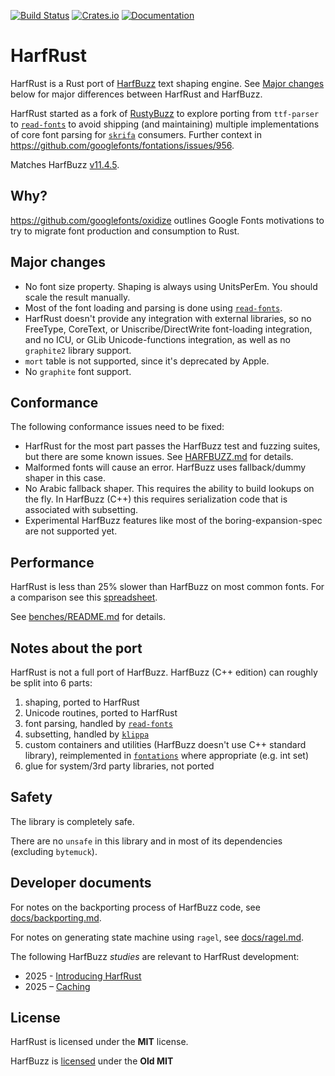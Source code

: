 [![Build Status](https://github.com/harfbuzz/harfrust/actions/workflows/main.yml/badge.svg)](https://github.com/harfbuzz/harfrust/actions/workflows/main.yml)
[![Crates.io](https://img.shields.io/crates/v/harfrust.svg)](https://crates.io/crates/harfrust)
[![Documentation](https://docs.rs/harfrust/badge.svg)](https://docs.rs/harfrust)

# HarfRust

HarfRust is a Rust port of [HarfBuzz](https://github.com/harfbuzz/harfbuzz) text shaping engine.
See [Major changes](#major-changes) below for major differences between HarfRust and HarfBuzz.

HarfRust started as a fork of [RustyBuzz](https://docs.rs/rustybuzz) to explore porting from `ttf-parser` to
[`read-fonts`](https://docs.rs/read-fonts) to avoid shipping (and maintaining)
multiple implementations of core font parsing for [`skrifa`](https://docs.rs/skrifa) consumers.
Further context in https://github.com/googlefonts/fontations/issues/956.

Matches HarfBuzz [v11.4.5](https://github.com/harfbuzz/harfbuzz/releases/tag/11.4.5).

## Why?

https://github.com/googlefonts/oxidize outlines Google Fonts motivations to try to migrate font
production and consumption to Rust.

## Major changes

- No font size property. Shaping is always using UnitsPerEm. You should scale the result manually.
- Most of the font loading and parsing is done using [`read-fonts`](https://docs.rs/read-fonts).
- HarfRust doesn't provide any integration with external libraries, so no FreeType, CoreText, or Uniscribe/DirectWrite font-loading integration, and no ICU, or GLib Unicode-functions integration, as well as no `graphite2` library support.
- `mort` table is not supported, since it's deprecated by Apple.
- No `graphite` font support.

## Conformance

The following conformance issues need to be fixed:

- HarfRust for the most part passes the HarfBuzz test and fuzzing suites, but there are some known issues. See [HARFBUZZ.md](./HARFBUZZ.md) for details.
- Malformed fonts will cause an error. HarfBuzz uses fallback/dummy shaper in this case.
- No Arabic fallback shaper. This requires the ability to build lookups on the fly. In HarfBuzz (C++) this requires serialization code that is associated with subsetting.
- Experimental HarfBuzz features like most of the boring-expansion-spec are not supported yet.

## Performance

HarfRust is less than 25% slower than HarfBuzz on most common fonts. For a comparison see this [spreadsheet][3].

See [benches/README.md](./benches/README.md) for details.

## Notes about the port

HarfRust is not a full port of HarfBuzz. HarfBuzz (C++ edition) can roughly be split into 6 parts:

1. shaping, ported to HarfRust
2. Unicode routines, ported to HarfRust
3. font parsing, handled by [`read-fonts`](https://docs.rs/read-fonts)
4. subsetting, handled by [`klippa`](https://github.com/googlefonts/fontations/tree/main/klippa)
5. custom containers and utilities (HarfBuzz doesn't use C++ standard library), reimplemented in [`fontations`](https://github.com/googlefonts/fontations) where appropriate (e.g. int set)
6. glue for system/3rd party libraries, not ported

## Safety

The library is completely safe.

There are no `unsafe` in this library and in most of its dependencies (excluding `bytemuck`).

## Developer documents

For notes on the backporting process of HarfBuzz code, see [docs/backporting.md](docs/backporting.md).

For notes on generating state machine using `ragel`, see [docs/ragel.md](docs/ragel.md).

The following HarfBuzz _studies_ are relevant to HarfRust development:

- 2025 - [Introducing HarfRust][2]
- 2025 – [Caching][1]

## License

HarfRust is licensed under the **MIT** license.

HarfBuzz is [licensed](https://github.com/harfbuzz/harfbuzz/blob/main/COPYING) under the **Old MIT**

[1]: https://docs.google.com/document/d/1_VgObf6Je0J8byMLsi7HCQHnKo2emGnx_ib_sHo-bt4/preview
[2]: https://docs.google.com/document/d/1aH_waagdEM5UhslQxCeFEb82ECBhPlZjy5_MwLNLBYo/preview
[3]: https://docs.google.com/spreadsheets/d/1lyPPZHXIF8gE0Tpx7_IscwhwaZa4KOpdt7vnV0jQT9o/preview

